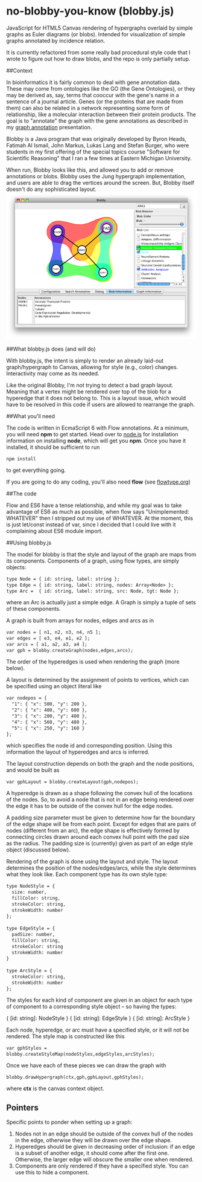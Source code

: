 # no-blobby-you-know (blobby.js)

JavaScript for HTML5 Canvas rendering of hypergraphs overlaid by simple graphs as Euler diagrams (or blobs).  Intended for visualization of simple graphs annotated by incidence relation.

It is currently refactored from some really bad procedural style code that I wrote to figure out how to draw blobs, and the repo is only partially setup.


##Context

In bioinformatics it is fairly common to deal with gene annotation data.
These may come from ontologies like the GO (the Gene Ontologies), or they may be derived as, say, terms that cooccur with the gene's name in a sentence of a journal article.
Genes (or the proteins that are made from them) can also be related in a network representing some form of relationship, like a molecular interaction between their protein products.
The goal is to "annotate" the graph with the gene annotations as described  in my [graph annotation](http://www.slideshare.net/BenjaminKeller/graphannotation0714)
presentation.

Blobby is a Java program that was originally developed by Byron Heads, Fatimah Al Ismail, John Markus, Lukas Lang and Stefan Burger, who were students in my first offering of the special topics course "Software for Scientific Reasoning" that I ran a few times at Eastern Michigan University.

When run, Blobby looks like this, and allowed you to add or remove annotations or blobs. Blobby uses the Jung hypergraph implementation, and users are able to drag the vertices around the screen. But, Blobby itself doesn't do any sophisticated layout.
!["screen of blobby"](doc/Blob6.png)

##What blobby.js does (and will do)

With blobby.js, the intent is simply to render an already laid-out graph/hypergraph to Canvas, allowing for style (e.g., color) changes.
Interactivity may come as its needed.

Like the original Blobby, I'm not trying to detect a bad graph layout. Meaning that a vertex might be rendered over top of the blob for a hyperedge that it does not belong to.  This is a layout issue, which would have to be resolved in this code if users are allowed to rearrange the graph.

##What you'll need

The code is written in EcmaScript 6 with Flow annotations. At a minimum, you will need **npm** to get started. Head over to [node.js](https://nodejs.org) for installation information on installing **node**, which will get you **npm**. Once you have it installed, it should be sufficient to run

    npm install

to get everything going.

If you are going to do any coding, you'll also need **flow** (see [flowtype.org](http://flowtype.org))

##The code

Flow and ES6 have a tense relationship, and while my goal was to take advantage of ES6 as much as possible, when flow says "Unimplemented: WHATEVER" then I stripped out my use of WHATEVER. At the moment, this is just let/const instead of var, since I decided that I could live with it complaining about ES6 module import.

##Using blobby.js

The model for blobby is that the style and layout of the graph are maps from its components.
Components of a graph, using flow types, are simply objects:

    type Node = { id: string, label: string };
    type Edge = { id: string, label: string, nodes: Array<Node> };
    type Arc =  { id: string, label: string, src: Node, tgt: Node };

where an Arc is actually just a simple edge. A Graph is simply a tuple of sets of these components.

A graph is built from arrays for nodes, edges and arcs as in

    var nodes = [ n1, n2, n3, n4, n5 ];
    var edges = [ e3, e4, e1, e2 ];
    var arcs = [ a1, a2, a3, a4 ];
    var gph = blobby.createGraph(nodes,edges,arcs);

The order of the hyperedges is used when rendering the graph (more below).

A layout is determined by the assignment of points to vertices, which can be specified using an object literal like

    var nodepos = {
      "1": { "x": 500, "y": 200 },
      "2": { "x": 400, "y": 600 },
      "3": { "x": 200, "y": 400 },
      "4": { "x": 560, "y": 480 },
      "5": { "x": 250, "y": 160 }
    };

which specifies the node id and corresponding position. Using this information the layout of hyperedges and arcs is inferred.

The layout construction depends on both the graph and the node positions, and would be built as

    var gphLayout = blobby.createLayout(gph,nodepos);

A hyperedge is drawn as a shape following the convex hull of the locations of the nodes. So, to avoid a node that is not in an edge being rendered over the edge it has to be outside of the convex hull for the edge nodes.

A padding size parameter must be given to determine how far the boundary of the edge shape will be from each point. Except for edges that are pairs of nodes (different from an arc), the edge shape is effectively formed by connecting circles drawn around each convex hull point with the pad size as the radius. The padding size is (currently) given as part of an edge style object (discussed below).

Rendering of the graph is done using the layout and style. The layout determines the position of the nodes/edges/arcs, while the style determines what they look like. Each component type has its own style type:

    type NodeStyle = {
      size: number,
      fillColor: string,
      strokeColor: string,
      strokeWidth: number
    };

    type EdgeStyle = {
      padSize: number,
      fillColor: string,
      strokeColor: string
      strokeWidth: number
    }

    type ArcStyle = {
      strokeColor: string,
      strokeWidth: number
    };

The styles for each kind of component are given in an object for each type of component to a corresponding style object – so having the types:

   { [id: string]: NodeStyle }
   { [id: string]: EdgeStyle }
   { [id: string]: ArcStyle }

Each node, hyperedge, or arc must have a specified style, or it will not be rendered. The style map is constructed like this

    var gphStyles = blobby.createStyleMap(nodeStyles,edgeStyles,arcStyles);

Once we have each of these pieces we can draw the graph with

    blobby.drawHypergraph(ctx,gph,gphLayout,gphStyles);

where **ctx** is the canvas context object.

## Pointers

Specific points to ponder when setting up a graph:

1. Nodes not in an edge should be outside of the convex hull of the nodes in the edge, otherwise they will be drawn over the edge shape.
2. Hyperedges should be given in decreasing order of inclusion: if an edge is a subset of another edge, it should come after the first one. Otherwise, the larger edge will obscure the smaller one when rendered.
3. Components are only rendered if they have a specified style. You can use this to hide a component.
